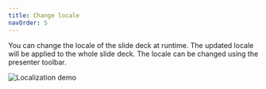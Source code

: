 ```yaml
---
title: Change locale
navOrder: 5
---
```


You can change the locale of the slide deck at runtime. The updated locale will be applied to the whole slide deck. The locale can be changed using the presenter toolbar.

![Localization demo](https://github.com/mkobuolys/flutter_deck/blob/main/images/localization.gif?raw=true)
